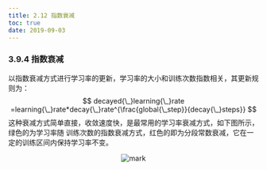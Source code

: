 ```yaml
---
title: 2.12 指数衰减
toc: true
date: 2019-09-03
---
```


### 3.9.4 指数衰减

​	以指数衰减方式进行学习率的更新，学习率的大小和训练次数指数相关，其更新规则为：
$$
decayed{\_}learning{\_}rate =learning{\_}rate*decay{\_}rate^{\frac{global{\_step}}{decay{\_}steps}}
$$
​	这种衰减方式简单直接，收敛速度快，是最常用的学习率衰减方式，如下图所示，绿色的为学习率随
训练次数的指数衰减方式，红色的即为分段常数衰减，它在一定的训练区间内保持学习率不变。

<center>

![mark](http://images.iterate.site/blog/image/20190903/l2fIqalvOWo1.png?imageslim)

</center>
